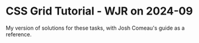 # CSS Grid Tutorial - WJR on 2024-09

My version of solutions for these tasks, with Josh Comeau's guide as a reference.
